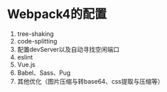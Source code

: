 # Webpack4的配置

1. tree-shaking
2. code-splitting
3. 配置devServer以及自动寻找空闲端口
4. eslint
5. Vue.js
6. Babel、Sass、Pug
7. 其他优化（图片压缩与转base64、css提取与压缩等）
